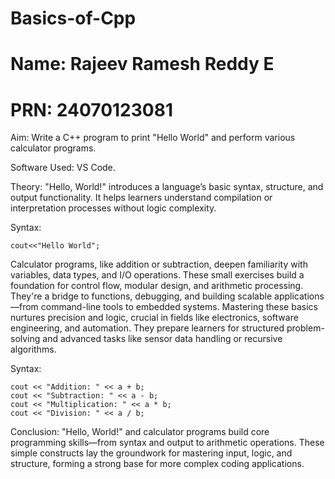 # Basics-of-Cpp
# Name: Rajeev Ramesh Reddy E
# PRN: 24070123081
Aim: Write a C++ program to print "Hello World" and perform various calculator programs.


Software Used: VS Code.


Theory:  "Hello, World!" introduces a language’s basic syntax, structure, and output functionality. It helps learners understand compilation or interpretation processes without logic complexity.


Syntax:

    cout<<"Hello World";


Calculator programs, like addition or subtraction, deepen familiarity with variables, data types, and I/O operations. These small exercises build a foundation for control flow, modular design, and arithmetic processing. They're a bridge to functions, debugging, and building scalable applications—from command-line tools to embedded systems.
Mastering these basics nurtures precision and logic, crucial in fields like electronics, software engineering, and automation. They prepare learners for structured problem-solving and advanced tasks like sensor data handling or recursive algorithms.

Syntax:

    cout << "Addition: " << a + b;
    cout << "Subtraction: " << a - b;
    cout << "Multiplication: " << a * b;
    cout << "Division: " << a / b;


Conclusion: "Hello, World!" and calculator programs build core programming skills—from syntax and output to arithmetic operations. These simple constructs lay the groundwork for mastering input, logic, and structure, forming a strong base for more complex coding applications.

